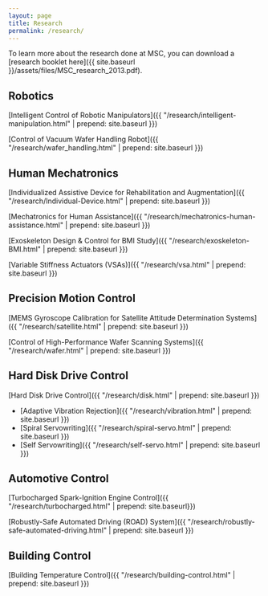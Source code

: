 ```yaml
---
layout: page
title: Research
permalink: /research/
---
```


<div class="addendum">
<div markdown="1">
To learn more about the research done at MSC, you can download a [research booklet here]({{ site.baseurl }}/assets/files/MSC_research_2013.pdf).
</div>
</div>

## Robotics

[Intelligent Control of Robotic Manipulators]({{ "/research/intelligent-manipulation.html" | prepend: site.baseurl }})

[Control of Vacuum Wafer Handling Robot]({{ "/research/wafer_handling.html" | prepend: site.baseurl }})

## Human Mechatronics

[Individualized Assistive Device for Rehabilitation and Augmentation]({{ "/research/Individual-Device.html" | prepend: site.baseurl }})

[Mechatronics for Human Assistance]({{ "/research/mechatronics-human-assistance.html" | prepend: site.baseurl }})

[Exoskeleton Design & Control for BMI Study]({{ "/research/exoskeleton-BMI.html" | prepend: site.baseurl }})

[Variable Stiffness Actuators (VSAs)]({{ "/research/vsa.html" | prepend: site.baseurl }})

## Precision Motion Control
[MEMS Gyroscope Calibration for Satellite Attitude Determination Systems]({{ "/research/satellite.html" | prepend: site.baseurl }})

[Control of High-Performance Wafer Scanning Systems]({{ "/research/wafer.html" | prepend: site.baseurl }})

## Hard Disk Drive Control
[Hard Disk Drive Control]({{ "/research/disk.html" | prepend: site.baseurl }})

* [Adaptive Vibration Rejection]({{ "/research/vibration.html" | prepend: site.baseurl }})
* [Spiral Servowriting]({{ "/research/spiral-servo.html" | prepend: site.baseurl }})
* [Self Servowriting]({{ "/research/self-servo.html" | prepend: site.baseurl }})

## Automotive Control
[Turbocharged Spark-Ignition Engine Control]({{ "/research/turbocharged.html" | prepend: site.baseurl}})

[Robustly-Safe Automated Driving (ROAD) System]({{ "/research/robustly-safe-automated-driving.html" | prepend: site.baseurl }})

## Building Control
[Building Temperature Control]({{ "/research/building-control.html" | prepend: site.baseurl }})

<!-- <p>The purpose of this HTML is to help determine what default settings are with Bitters and to make sure that all possible HTML Elements are included in this HTML so as to not miss any possible Elements when designing a site.</p>

<hr>

<h1 id="headings">Headings</h1>

<h1>h1. Heading</h1>
<h2>h2. Heading</h2>
<h3>h3. Heading</h3>
<h4>h4. Heading</h4>
<h5>h5. Heading</h5>
<h6>h6. Heading</h6>

<hr>

<h1 id="paragraph">Paragraph</h1>

<p>Lorem ipsum dolor sit amet, <a href="#" title="test link">test link</a> adipiscing elit. Nullam dignissim convallis est. Quisque aliquam. Donec faucibus. Nunc iaculis suscipit dui. Nam sit amet sem. Aliquam libero nisi, imperdiet at, tincidunt nec, gravida vehicula, nisl. Praesent mattis, massa quis luctus fermentum, turpis mi volutpat justo, eu volutpat enim diam eget metus. Maecenas ornare tortor. Donec sed tellus eget sapien fringilla nonummy. Mauris a ante. Suspendisse quam sem, consequat at, commodo vitae, feugiat in, nunc. Morbi imperdiet augue quis tellus.</p>

<p>Lorem ipsum dolor sit amet, <em>emphasis</em> consectetuer adipiscing elit. Nullam dignissim convallis est. Quisque aliquam. Donec faucibus. Nunc iaculis suscipit dui. Nam sit amet sem. Aliquam libero nisi, imperdiet at, tincidunt nec, gravida vehicula, nisl. Praesent mattis, massa quis luctus fermentum, turpis mi volutpat justo, eu volutpat enim diam eget metus. Maecenas ornare tortor. Donec sed tellus eget sapien fringilla nonummy. Mauris a ante. Suspendisse quam sem, consequat at, commodo vitae, feugiat in, nunc. Morbi imperdiet augue quis tellus.</p>

<hr>

<h1 id="list_types">List Types</h1>

<p>Lists are unstyled by defualt. To restore the original styling, add the <code>.default</code> class</p>

<h3>Definition List</h3>
<dl>
  <dt>Definition List Title</dt>
  <dd>This is a definition list division.</dd>
</dl>

<h3>Ordered List</h3>
<ol>
  <li>List Item 1</li>
  <li>List Item 2</li>
  <li>List Item 3</li>
</ol>

<h3>Unordered List</h3>
<ul>
  <li>List Item 1</li>
  <li>List Item 2</li>
  <li>List Item 3</li>
</ul>

<h3>Ordered List with <code>.default</code> class</h3>
<ol class="default">
  <li>List Item 1</li>
  <li>List Item 2</li>
  <li>List Item 3</li>
</ol>

<h3>Unordered List with <code>.default</code> class</h3>
<ul class="default">
  <li>List Item 1</li>
  <li>List Item 2</li>
  <li>List Item 3</li>
</ul>

<hr>

<h1 id="form_elements">Fieldsets and Form Elements</h1>

<fieldset>
  <p>Lorem ipsum dolor sit amet, consectetuer adipiscing elit. Nullam dignissim convallis est. Quisque aliquam. Donec faucibus. Nunc iaculis suscipit dui. Nam sit amet sem. Aliquam libero nisi, imperdiet at, tincidunt nec, gravida vehicula, nisl. Praesent mattis, massa quis luctus fermentum, turpis mi volutpat justo, eu volutpat enim diam eget metus.</p>

  <form>
    <h2>Form Element</h2>

    <p>Lorem ipsum dolor sit amet, consectetuer adipiscing elit. Nullam dignissim convallis est. Quisque aliquam. Donec faucibus. Nunc iaculis suscipit dui.</p>

    <p><label for="text_field">Text Field:</label>
      <input type="text" id="text_field" /></p>

    <p><label for="text_area">Text Area:</label>
      <textarea id="text_area"></textarea></p>

    <p><label for="select_element">Select Element:</label>
      <select name="select_element">
        <optgroup label="Option Group 1">
          <option value="1">Option 1</option>
          <option value="2">Option 2</option>
          <option value="3">Option 3</option>
        </optgroup>
        <optgroup label="Option Group 2">
          <option value="1">Option 1</option>
          <option value="2">Option 2</option>
          <option value="3">Option 3</option>
        </optgroup>
    </select></p>

    <p><label for="radio_buttons">Radio Buttons:</label>
      <label>
        <input type="radio" class="radio" name="radio_button" value="radio_1" /> Radio 1
      </label>
      <label>
        <input type="radio" class="radio" name="radio_button" value="radio_2" /> Radio 2
      </label>
      <label>
        <input type="radio" class="radio" name="radio_button" value="radio_3" /> Radio 3
      </label>
    </p>

    <p><label for="checkboxes">Checkboxes:</label>
      <label>
        <input type="checkbox" class="checkbox" name="checkboxes" value="check_1" /> Checkbox 1
      </label>
      <label>
        <input type="checkbox" class="checkbox" name="checkboxes" value="check_2" /> Checkbox 2
      </label>
      <label>
        <input type="checkbox" class="checkbox" name="checkboxes" value="check_3" /> Checkbox 3
      </label>
    </p>

    <p><label for="password">Password:</label>
      <input type="password" class="password" name="password" />
    </p>

    <p><label for="file">File Input:</label>
      <input type="file" class="file" name="file" />
    </p>


    <p><input type="submit" value="Submit" /></p>
  </form>
</fieldset>

<hr>

<h1 id="tables">Tables</h1>

<table cellspacing="0" cellpadding="0">
  <tr>
    <th>Table Header 1</th><th>Table Header 2</th><th>Table Header 3</th>
  </tr>
  <tr>
    <td>Division 1</td><td>Division 2</td><td>Division 3</td>
  </tr>
  <tr class="even">
    <td>Division 1</td><td>Division 2</td><td>Division 3</td>
  </tr>
  <tr>
    <td>Division 1</td><td>Division 2</td><td>Division 3</td>
  </tr>
</table>
</div> -->

